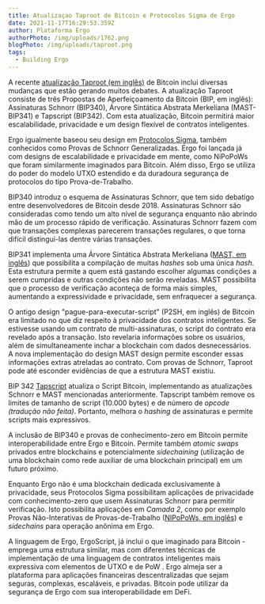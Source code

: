 ```yaml
---
title: Atualizaçao Taproot de Bitcoin e Protocolos Sigma de Ergo
date: 2021-11-17T16:29:53.359Z
author: Plataforma Ergo
authorPhoto: /img/uploads/1762.png
blogPhoto: /img/uploads/taproot.png
tags:
  - Building Ergo
---
```

<!--StartFragment-->

A recente [atualização Taproot (em inglês)](https://www.research.arcane.no/blog/what-is-taproot-the-next-bitcoin-upgrade) de Bitcoin inclui diversas mudanças que estão gerando muitos debates. A atualização Taproot consiste de três Propostas de Aperfeiçoamento da Bitcoin (BIP, em inglês): Assinaturas Schnorr (BIP340), Árvore Sintática Abstrata Merkeliana (MAST-BIP341) e Tapscript (BIP342). Com esta atualização, Bitcoin permitirá maior escalabilidade, privacidade  e um design flexível de contratos inteligentes. 



Ergo igualmente baseou seu design em [Protocolos Sigma](https://ergoplatform.org/pt/blog/2020_03_16_ergo_sigma/), também conhecidos como Provas de Schnorr Generalizadas. Ergo foi lançada já com designs de  escalabilidade e privacidade em mente, como NiPoPoWs que foram similarmente imaginados para Bitcoin. Além disso, Ergo se utiliza do poder do modelo UTXO estendido e da duradoura segurança de protocolos do tipo Prova-de-Trabalho.



BIP340 introduz o esquema de Assinaturas Schnorr, que tem sido debatigo entre desenvolvedores de Bitcoin desde 2018. Assinaturas Schnorr são consideradas como tendo um alto nível de segurança enquanto não abrindo mão de um processo rápido de verificação. Assinaturas Schnorr fazem com que transações complexas parecerem transações regulares, o que torna difícil distingui-las dentre várias transações.



BIP341 implementa uma Árvore Sintática Abstrata Merkeliana ([MAST, em inglês](https://bitcoinops.org/en/topics/mast/)) que possibilita a compilação de muitas *hashes* sob uma única *hash*. Esta estrutura permite a quem está gastando escolher algumas condições a serem cumpridas e outras condições não serão reveladas. MAST possibilita que o processo de verificação aconteça de forma mais simples, aumentando a expressividade e privacidade, sem enfraquecer a segurança.



O antigo design "pague-para-executar-script" (P2SH, em inglês) de Bitcoin era limitado no que diz respeito à privacidade dos contratos inteligentes. Se estivesse usando um contrato de multi-assinaturas, o script do contrato era revelado após a transação. Isto revelaria informações sobre os usuários, além de simultaneamente inchar a blockchain com dados desnecessários. A nova implementação do design MAST design permite esconder essas informações extras atreladas ao contrato. Com provas de Schnorr, Taproot pode até esconder evidências de que a estrutura MAST existiu.



BIP 342 [Tapscript](https://github.com/bitcoin/bips/blob/master/bip-0342.mediawiki#cite_note-9) atualiza o Script Bitcoin, implementando as atualizações Schnorr e MAST mencionadas anteriormente. Tapscript também remove os limites de tamanho de script (10.000 bytes) e de número de *opcode (tradução não feita)*. Portanto, melhora o *hashing* de assinaturas e permite scripts mais expressivos. 



A inclusão de BIP340 e provas de conhecimento-zero em Bitcoin permite interoperabilidade entre Ergo e Bitcoin. Permite também *atomic swaps* privados entre blockchains e potencialmente *sidechaining* (utilização de uma blockchain como rede auxiliar de uma blockchain principal) em um futuro próximo. 

Enquanto Ergo não é uma blockchain dedicada exclusivamente à privacidade, seus Protocolos Sigma possibilitam aplicações de privacidade com conhecimento-zero que usem Assinaturas Schnorr para permitir verificação. Isto possibilita aplicações em *Camada 2*, como por exemplo Provas Não-Interativas de Provas-de-Trabalho ([NIPoPoWs, em inglês](https://nipopows.com/)) e *sidechains* para operação anônima em Ergo. 



A linguagem de Ergo, ErgoScript, já inclui o que imaginado para Bitcoin - emprega uma estrutura similar, mas com diferentes técnicas de implementação de uma linguagem de contratos inteligentes mais expressiva com elementos de UTXO e de PoW . Ergo almeja ser a plataforma para aplicações financeiras descentralizadas que sejam seguras, complexas, escaláveis, e privadas. Bitcoin pode utilizar da segurança de Ergo com sua interoperabilidade em DeFi.



<!--EndFragment-->